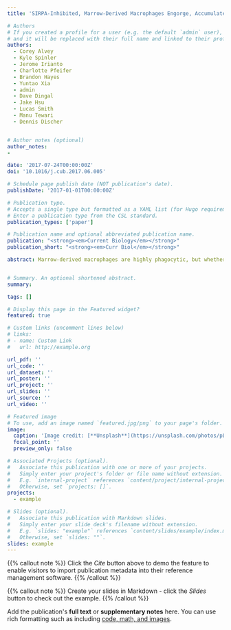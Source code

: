 ```yaml
---
title: 'SIRPA-Inhibited, Marrow-Derived Macrophages Engorge, Accumulate, and Differentiate in Antibody-Targeted Regression of Solid Tumors'

# Authors
# If you created a profile for a user (e.g. the default `admin` user), write the username (folder name) here
# and it will be replaced with their full name and linked to their profile.
authors:
  - Corey Alvey
  - Kyle Spinler
  - Jerome Irianto
  - Charlotte Pfeifer
  - Brandon Hayes
  - Yuntao Xia
  - admin
  - Dave Dingal
  - Jake Hsu
  - Lucas Smith
  - Manu Tewari
  - Dennis Discher


# Author notes (optional)
author_notes:
- 

date: '2017-07-24T00:00:00Z'
doi: '10.1016/j.cub.2017.06.005'

# Schedule page publish date (NOT publication's date).
publishDate: '2017-01-01T00:00:00Z'

# Publication type.
# Accepts a single type but formatted as a YAML list (for Hugo requirements).
# Enter a publication type from the CSL standard.
publication_types: ['paper']

# Publication name and optional abbreviated publication name.
publication: "<strong><em>Current Biology</em></strong>"
publication_short: "<strong><em>Curr Biol</em></strong>"

abstract: Marrow-derived macrophages are highly phagocytic, but whether they can also traffic into solid tumors and engulf cancer cells is questionable, given the well-known limitations of tumor-associated macrophages (TAMs). Here, SIRPα on macrophages from mouse and human marrow was inhibited to block recognition of its ligand, the "marker of self" CD47 on all other cells. These macrophages were then systemically injected into mice with fluorescent human tumors that had been antibody targeted. Within days, the tumors regressed, and single-cell fluorescence analyses showed that the more the macrophages engulfed, the more they accumulated within regressing tumors. Human-marrow-derived macrophages engorged on the human tumors, while TAMs were minimally phagocytic, even toward CD47-knockdown tumors. Past studies had opsonized tumors in situ with antibody and/or relied on mouse TAMs but had not injected SIRPα-inhibited cells; also, unlike past injections of anti-CD47, blood parameters remained normal and safe. Consistent with tumor-selective engorge-and-accumulate processes in vivo, phagocytosis in vitro inhibited macrophage migration through micropores that mimic features of dense 3D tissue. Accumulation of SIRPα-inhibited macrophages in tumors favored tumor regression for 1-2 weeks, but donor macrophages quickly differentiated toward non-phagocytic, high-SIRPα TAMs. Analyses of macrophages on soft (like marrow) or stiff (like solid tumors) collagenous gels demonstrated a stiffness-driven, retinoic-acid-modulated upregulation of SIRPα and the mechanosensitive nuclear marker lamin-A. Mechanosensitive differentiation was similarly evident in vivo and likely limited the anti-tumor effects, as confirmed by re-initiation of tumor regression by fresh injections of SIRPα-inhibited macrophages. Macrophage motility, phagocytosis, and differentiation in vivo are thus coupled.


# Summary. An optional shortened abstract.
summary: 

tags: []

# Display this page in the Featured widget?
featured: true

# Custom links (uncomment lines below)
# links:
# - name: Custom Link
#   url: http://example.org

url_pdf: ''
url_code: ''
url_dataset: ''
url_poster: ''
url_project: ''
url_slides: ''
url_source: ''
url_video: ''

# Featured image
# To use, add an image named `featured.jpg/png` to your page's folder.
image:
  caption: 'Image credit: [**Unsplash**](https://unsplash.com/photos/pLCdAaMFLTE)'
  focal_point: ''
  preview_only: false

# Associated Projects (optional).
#   Associate this publication with one or more of your projects.
#   Simply enter your project's folder or file name without extension.
#   E.g. `internal-project` references `content/project/internal-project/index.md`.
#   Otherwise, set `projects: []`.
projects:
  - example

# Slides (optional).
#   Associate this publication with Markdown slides.
#   Simply enter your slide deck's filename without extension.
#   E.g. `slides: "example"` references `content/slides/example/index.md`.
#   Otherwise, set `slides: ""`.
slides: example
---
```


{{% callout note %}}
Click the _Cite_ button above to demo the feature to enable visitors to import publication metadata into their reference management software.
{{% /callout %}}

{{% callout note %}}
Create your slides in Markdown - click the _Slides_ button to check out the example.
{{% /callout %}}

Add the publication's **full text** or **supplementary notes** here. You can use rich formatting such as including [code, math, and images](https://docs.hugoblox.com/content/writing-markdown-latex/).
